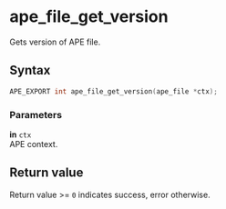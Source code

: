 # ape_file_get_version

Gets version of APE file.

## Syntax

```c
APE_EXPORT int ape_file_get_version(ape_file *ctx);
```

### Parameters

**in** `ctx`  
APE context.

## Return value

Return value >= `0` indicates success, error otherwise.
